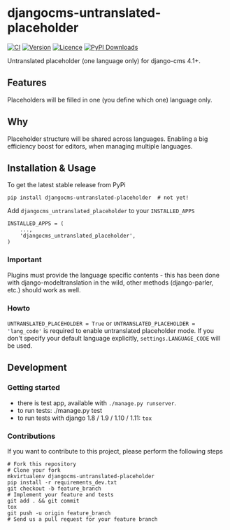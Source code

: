 # djangocms-untranslated-placeholder

[![CI](https://github.com/bnzk/djangocms-untranslated-placeholder/actions/workflows/ci.yml/badge.svg)](https://github.com/bnzk/djangocms-untranslated-placeholder/actions/workflows/ci.yml)
[![Version](https://img.shields.io/pypi/v/djangocms-untranslated-placeholder.svg?style=flat-square "Version")](https://pypi.python.org/pypi/djangocms-untranslated-placeholder/)
[![Licence](https://img.shields.io/github/license/bnzk/djangocms-untranslated-placeholder.svg?style=flat-square "Licence")](https://pypi.python.org/pypi/djangocms-untranslated-placeholder/)
[![PyPI Downloads](https://img.shields.io/pypi/dm/djangocms-untranslated-placeholder?style=flat-square "PyPi Downloads")](https://pypistats.org/packages/djangocms-untranslated-placeholder)

Untranslated placeholder (one language only) for django-cms 4.1+.


## Features

Placeholders will be filled in one (you define which one) language only.

## Why

Placeholder structure will be shared across languages. Enabling a big 
efficiency boost for editors, when managing multiple languages.

## Installation & Usage

To get the latest stable release from PyPi

    pip install djangocms-untranslated-placeholder  # not yet!

Add ``djangocms_untranslated_placeholder`` to your ``INSTALLED_APPS``

    INSTALLED_APPS = (
        ...,
        'djangocms_untranslated_placeholder',
    )

### Important

Plugins must provide the language specific contents - this has been done with django-modeltranslation in the wild,
other methods (django-parler, etc.) should work as well.

### Howto

`UNTRANSLATED_PLACEHOLDER = True` or `UNTRANSLATED_PLACEHOLDER = 'lang_code'` is required to enable 
untranslated placeholder mode. If you don't specify your default language explicitly, `settings.LANGUAGE_CODE`
will be used.


## Development


### Getting started

- there is test app, available with `./manage.py runserver`.
- to run tests: ./manage.py test
- to run tests with django 1.8 / 1.9 / 1.10 / 1.11: `tox`


### Contributions

If you want to contribute to this project, please perform the following steps

    # Fork this repository
    # Clone your fork
    mkvirtualenv djangocms-untranslated-placeholder
    pip install -r requirements_dev.txt
    git checkout -b feature_branch
    # Implement your feature and tests
    git add . && git commit
    tox
    git push -u origin feature_branch
    # Send us a pull request for your feature branch
